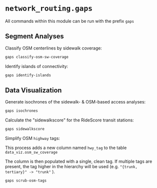 # `network_routing.gaps`

All commands within this module can be run with the prefix `gaps`

## Segment Analyses

Classify OSM centerlines by sidewalk coverage:

```bash
gaps classify-osm-sw-coverage
```

Identify islands of connectivity:

```bash
gaps identify-islands
```

## Data Visualization

Generate isochrones of the sidewalk- & OSM-based access analyses:

```bash
gaps isochrones
```

Calculate the "sidewalkscore" for the RideScore transit stations:

```bash
gaps sidewalkscore
```

Simplify OSM `highway` tags:

This process adds a new column named `hwy_tag` to the table `data_viz.osm_sw_coverage`

The column is then populated with a single, clean tag. If multiple tags are present,
the tag higher in the hierarchy will be used (e.g. `"{trunk, tertiary}" -> "trunk"` ).

```bash
gaps scrub-osm-tags
```
